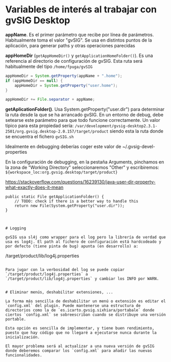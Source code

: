 # Variables de interés al trabajar con gvSIG Desktop

**appName**. Es el primer parámetro que recibe por línea de parámetros. Habitualmente toma el valor "gvSIG". Se usa en distintos puntos de la aplicación, para generar paths y otras operaciones parecidas

**appHomeDir** (`getAppHomeDir()` y `getApplicationHomeFolder()`). Es una referencia al directorio de configuración de gvSIG. Esta ruta será habitualmente del tipo `/home/fpuga/gvSIG`

```java
appHomeDir = System.getProperty(appName + ".home");
if (appHomeDir == null) {
    appHomeDir = System.getProperty("user.home");
}

appHomeDir += File.separator + appName;
```

**getAplicationFolder()**. Usa System.getProperty("user.dir") para determinar la ruta desde la que se ha arrancado gvSIG. En un entorno de debug, debe setearse este parámetro para que todo funcione correctamente. Un valor típico para esta propiedad sería: `/var/development/gvsig-desktop2.3.1-2501/org.gvsig.desktop-2.0.157/target/product` siendo esta la ruta donde se encuentra el fichero `gvSIG.sh`

Idealmente en debugging deberías coger este valor de ~/.gvsig-devel-properties

En la configuración de debugging, en la pestaña Arguments, pinchamos en la zona de "Working Directory" seleccionaremos "Other" y escribiremos: `${workspace_loc:org.gvsig.desktop/target/product}`

https://stackoverflow.com/questions/16239130/java-user-dir-property-what-exactly-does-it-mean

```
public static File getApplicationFolder() {
    // TODO: check if there is a better way to handle this
    return new File(System.getProperty("user.dir"));
}



# Logging

gvSIG usa sl4j como wrapper para el log pero la librería de verdad que usa es log4j. El path al fichero de configuración está hardcodeado y por defecto (tiene pinta de bug) apunta (en desarrollo) a:

```

/target/product/lib/log4j.properties

```

Para jugar con la verbosidad del log se puede copiar `/target/product/log4j.properties` a `/target/product/lib/log4j.properties` y cambiar los INFO por WARN.


# Eliminar menús, deshabilitar extensiones, ...

La forma más sencilla de deshabilitar un menú o extensión es editar el `config.xml` del plugin. Puede mantenerse una estructura de directorios como la de `es.icarto.gvsig.sixhiara/portabale` donde ciertos `config.xml` se sobreescriban cuando se distribuye una versión portable.

Esta opción es sencilla de implementar, y tiene buen rendimiento, puesto que hay código que no llegaré a ejecutarse nunca durante la inicialización.

El mayor problema será al actualizar a una nueva versión de gvSIG donde deberemos comparar los `config.xml` para añadir las nuevas funcionalidades.
```
